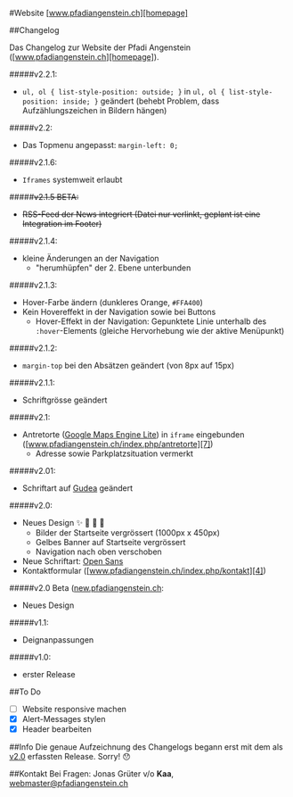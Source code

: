 #Website [www.pfadiangenstein.ch][homepage]

##Changelog

Das Changelog zur Website der Pfadi Angenstein ([www.pfadiangenstein.ch][homepage]).

#####v2.2.1:
- `ul, ol { list-style-position: outside; }` in `ul, ol { list-style-position: inside; }` geändert (behebt Problem, dass Aufzählungszeichen in Bildern hängen)

#####v2.2:
- Das Topmenu angepasst: `margin-left: 0;`

#####v2.1.6:
- `Iframes` systemweit erlaubt

#####~~v2.1.5 BETA:~~
- ~~RSS-Feed der News integriert (Datei nur verlinkt, geplant ist eine Integration im Footer)~~ 

#####v2.1.4:
- kleine Änderungen an der Navigation
  - "herumhüpfen" der 2. Ebene unterbunden

#####v2.1.3:
- Hover-Farbe ändern (dunkleres Orange, `#FFA400`)
- Kein Hovereffekt in der Navigation sowie bei Buttons
  - Hover-Effekt in der Navigation: Gepunktete Linie unterhalb des `:hover`-Elements (gleiche Hervorhebung wie der aktive Menüpunkt)

#####v2.1.2:
- `margin-top` bei den Absätzen geändert (von 8px auf 15px)

#####v2.1.1:
- Schriftgrösse geändert

#####v2.1:
- Antretorte ([Google Maps Engine Lite][6]) in `iframe` eingebunden ([www.pfadiangenstein.ch/index.php/antretorte][7])
  - Adresse sowie Parkplatzsituation vermerkt

#####v2.01:
- Schriftart auf [Gudea][gudea] geändert

#####v2.0:
- Neues Design :sparkles: :tada: :tada: :confetti_ball:
  - Bilder der Startseite vergrössert (1000px x 450px)
  - Gelbes Banner auf Startseite vergrössert
  - Navigation nach oben verschoben
- Neue Schriftart: [Open Sans][3]
- Kontaktformular ([www.pfadiangenstein.ch/index.php/kontakt][4])


#####v2.0 Beta ([new.pfadiangenstein.ch][2]:
- Neues Design

#####v1.1:
- Deignanpassungen

#####v1.0:
- erster Release

##To Do
- [ ] Website responsive machen
- [x] Alert-Messages stylen
- [x] Header bearbeiten
 
##Info
Die genaue Aufzeichnung des Changelogs begann erst mit dem als [v2.0][8] erfassten Release. Sorry! :hushed:

##Kontakt
Bei Fragen: Jonas Grüter v/o **Kaa**, [webmaster@pfadiangenstein.ch][1]

[homepage]: http://www.pfadiangenstein.ch "www.pfadiangenstein.ch"
[1]: mailto:webmaster@pfadiangenstein.ch "webmaster@pfadiangenstein.ch"
[2]: http://new.pfadiangenstein.ch "new.pfadiangenstein.ch"
[3]: http://www.google.com/fonts/specimen/Open+Sans "Open Sans"
[4]: http://www.pfadiangenstein.ch/index.php/kontakt "Kontaktformular"
[gudea]: http://www.google.com/fonts/specimen/Gudea "Gudea"
[6]: https://mapsengine.google.com/map/ "Google Maps Engine Lite"
[7]: http://www.pfadiangenstein.ch/index.php/antretorte "Antretorte"
[8]: https://github.com/faitnoise/Website/blob/master/README.md#v20 "Release 2.0"
